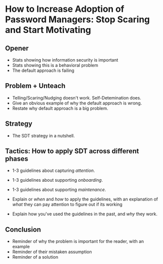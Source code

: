 # How to Increase Adoption of Password Managers: Stop Scaring and Start Motivating

## Opener

- Stats showing how information security is important
- Stats showing this is a behavioral problem
- The default approach is failing

## Problem + Unteach

- Telling/Scaring/Nudging doesn't work. Self-Detemination does.
- Give an obvious example of why the default approach is wrong.
- Restate why default approach is a big problem.

## Strategy

- The SDT strategy in a nutshell.

## Tactics: How to apply SDT across different phases
- 1-3 guidelines about capturing *attention*.
- 1-3 guidelines about supporting *onboarding*.
- 1-3 guidelines about supporting *maintenance*.

- Explain or *when* and *how* to apply the guidelines, with an explanation of *what* they can pay attention to figure out if its working

- Explain how you've used the guidelines in the past, and *why* they work.

## Conclusion

- Reminder of why the problem is important for the reader, with an example
- Reminder of their mistaken assumption
- Reminder of a solution
